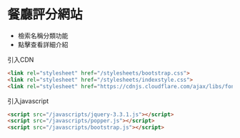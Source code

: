 # 餐廳評分網站

* 檢索名稱分類功能
* 點擊查看詳細介紹

引入CDN
```html
<link rel="stylesheet" href="/stylesheets/bootstrap.css">
<link rel="stylesheet" href="/stylesheets/indexstyle.css">
<link rel="stylesheet" href="https://cdnjs.cloudflare.com/ajax/libs/font-awesome/5.8.1/css/all.min.css">
```

引入javascript
```html
<script src="/javascripts/jquery-3.3.1.js"></script>
<script src="/javascripts/popper.js"></script>
<script src="/javascripts/bootstrap.js"></script>
```
